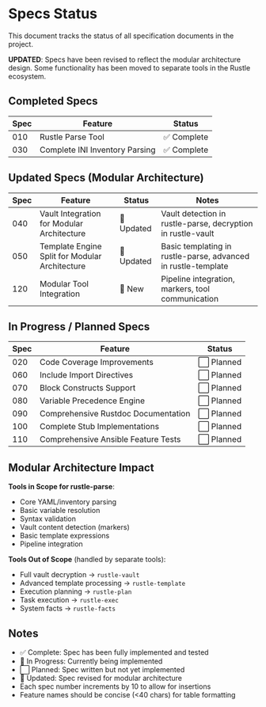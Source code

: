 # Specs Status

This document tracks the status of all specification documents in the project.

**UPDATED**: Specs have been revised to reflect the modular architecture design. Some functionality has been moved to separate tools in the Rustle ecosystem.

## Completed Specs

| Spec | Feature | Status |
|------|---------|--------|
| 010 | Rustle Parse Tool | ✅ Complete |
| 030 | Complete INI Inventory Parsing | ✅ Complete |

## Updated Specs (Modular Architecture)

| Spec | Feature | Status | Notes |
|------|---------|--------|-------|
| 040 | Vault Integration for Modular Architecture | 📝 Updated | Vault detection in rustle-parse, decryption in rustle-vault |
| 050 | Template Engine Split for Modular Architecture | 📝 Updated | Basic templating in rustle-parse, advanced in rustle-template |
| 120 | Modular Tool Integration | 📝 New | Pipeline integration, markers, tool communication |

## In Progress / Planned Specs

| Spec | Feature | Status |
|------|---------|--------|
| 020 | Code Coverage Improvements | ⬜ Planned |
| 060 | Include Import Directives | ⬜ Planned |
| 070 | Block Constructs Support | ⬜ Planned |
| 080 | Variable Precedence Engine | ⬜ Planned |
| 090 | Comprehensive Rustdoc Documentation | ⬜ Planned |
| 100 | Complete Stub Implementations | ⬜ Planned |
| 110 | Comprehensive Ansible Feature Tests | ⬜ Planned |

## Modular Architecture Impact

**Tools in Scope for rustle-parse**:
- Core YAML/inventory parsing
- Basic variable resolution
- Syntax validation
- Vault content detection (markers)
- Basic template expressions
- Pipeline integration

**Tools Out of Scope** (handled by separate tools):
- Full vault decryption → `rustle-vault`
- Advanced template processing → `rustle-template`
- Execution planning → `rustle-plan`
- Task execution → `rustle-exec`
- System facts → `rustle-facts`

## Notes

- ✅ Complete: Spec has been fully implemented and tested
- 🔄 In Progress: Currently being implemented
- ⬜ Planned: Spec written but not yet implemented
- 📝 Updated: Spec revised for modular architecture
- Each spec number increments by 10 to allow for insertions
- Feature names should be concise (<40 chars) for table formatting